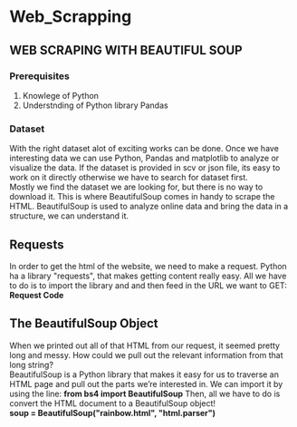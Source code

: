 # Web_Scrapping
## WEB SCRAPING WITH BEAUTIFUL SOUP
### <b>Prerequisites</b>
1. Knowlege of Python
2. Understnding of Python library Pandas
### Dataset
With the right dataset alot of exciting works can be done. Once we have interesting data we can use Python, Pandas and matplotlib to analyze or visualize the data. If the dataset is provided in scv or json file, its easy to work on it directly otherwise we have to search for dataset first.
<br> Mostly we find the dataset we are looking for, but there is no way to download it. This is where BeautifulSoup comes in handy to scrape the HTML. BeautifulSoup is used to analyze online data and bring the data in a structure, we can understand it. <br> 
## Requests
In order to get the html of the website, we need to make a request. Python ha a library "requests", that makes getting content really easy. All we have to do is to import the library and and then feed in the URL we want to GET: <br>
<b> Request Code </b>
## The BeautifulSoup Object
  When we printed out all of that HTML from our request, it seemed pretty long and messy. How could we pull out the relevant information from that long string? <br>
  BeautifulSoup is a Python library that makes it easy for us to traverse an HTML page and pull out the parts we’re interested in. We can import it by using the line:
<b>from bs4 import BeautifulSoup</b>
Then, all we have to do is convert the HTML document to a BeautifulSoup object!<br>
  <b>soup = BeautifulSoup("rainbow.html", "html.parser")</b>
    
